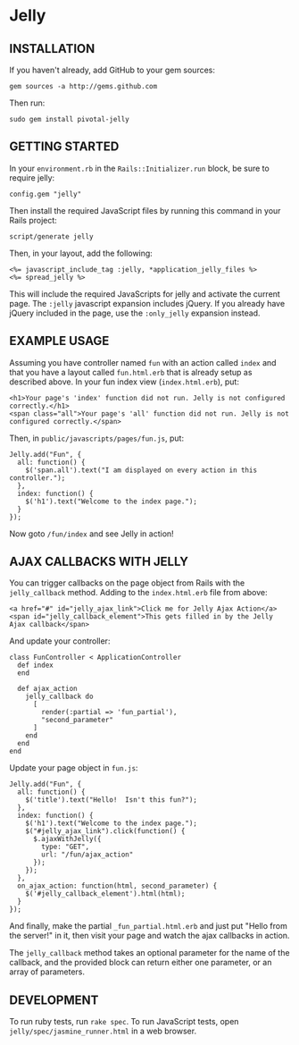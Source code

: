 Jelly
=====

INSTALLATION
------------

If you haven't already, add GitHub to your gem sources:

    gem sources -a http://gems.github.com

Then run:

    sudo gem install pivotal-jelly


GETTING STARTED
---------------

In your `environment.rb` in the `Rails::Initializer.run` block, be sure to require jelly:

    config.gem "jelly"

Then install the required JavaScript files by running this command in your Rails project:

    script/generate jelly

Then, in your layout, add the following:

    <%= javascript_include_tag :jelly, *application_jelly_files %>
    <%= spread_jelly %>

This will include the required JavaScripts for jelly and activate the current page.  The `:jelly` javascript expansion
includes jQuery.  If you already have jQuery included in the page, use the `:only_jelly` expansion instead.

EXAMPLE USAGE
-------------

Assuming you have controller named `fun` with an action called `index` and that you have a layout called `fun.html.erb`
that is already setup as described above.  In your fun index view (`index.html.erb`), put:

    <h1>Your page's 'index' function did not run. Jelly is not configured correctly.</h1>
    <span class="all">Your page's 'all' function did not run. Jelly is not configured correctly.</span>

Then, in `public/javascripts/pages/fun.js`, put:

    Jelly.add("Fun", {
      all: function() {
        $('span.all').text("I am displayed on every action in this controller.");
      },
      index: function() {
        $('h1').text("Welcome to the index page.");
      }
    });

Now goto `/fun/index` and see Jelly in action!

AJAX CALLBACKS WITH JELLY
-------------------------

You can trigger callbacks on the page object from Rails with the `jelly_callback` method.
Adding to the `index.html.erb` file from above:

    <a href="#" id="jelly_ajax_link">Click me for Jelly Ajax Action</a>
    <span id="jelly_callback_element">This gets filled in by the Jelly Ajax callback</span>

And update your controller:

    class FunController < ApplicationController
      def index
      end

      def ajax_action
        jelly_callback do
          [
            render(:partial => 'fun_partial'),
            "second_parameter"
          ]
        end
      end
    end

Update your page object in `fun.js`:

    Jelly.add("Fun", {
      all: function() {
        $('title').text("Hello!  Isn't this fun?");
      },
      index: function() {
        $('h1').text("Welcome to the index page.");
        $("#jelly_ajax_link").click(function() {
          $.ajaxWithJelly({
            type: "GET",
            url: "/fun/ajax_action"
          });
        });
      },
      on_ajax_action: function(html, second_parameter) {
        $('#jelly_callback_element').html(html);
      }
    });

And finally, make the partial `_fun_partial.html.erb` and just put "Hello from the server!" in it, then visit your page
and watch the ajax callbacks in action.

The `jelly_callback` method takes an optional parameter for the name of the callback, and the provided block can return
either one parameter, or an array of parameters.

DEVELOPMENT
-----------

To run ruby tests, run `rake spec`.
To run JavaScript tests, open `jelly/spec/jasmine_runner.html` in a web browser.

